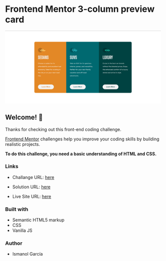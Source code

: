 # Frontend Mentor 3-column preview card

![Design preview for the Profile card component coding challenge](./design/desktop-design.png)

## Welcome! 👋

Thanks for checking out this front-end coding challenge.

[Frontend Mentor](https://www.frontendmentor.io) challenges help you improve your coding skills by building realistic projects.

**To do this challenge, you need a basic understanding of HTML and CSS.**

### Links

- Challange URL: [here](https://www.frontendmentor.io/challenges/3column-preview-card-component-pH92eAR2-)
- Solution URL: [here](https://github.com/ismanolgarcia/web-projects-to-practice/tree/main/3-column-preview-card)

- Live Site URL: [here](https://web-projects-to-practice.vercel.app/3-column-preview-card/index.html)

### Built with

- Semantic HTML5 markup
- CSS
- Vanilla JS

### Author

- Ismanol García
